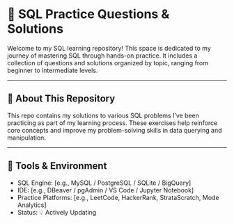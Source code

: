 # 🧠 SQL Practice Questions & Solutions

Welcome to my SQL learning repository! This space is dedicated to my journey of mastering SQL through hands-on practice. It includes a collection of questions and solutions organized by topic, ranging from beginner to intermediate levels.

---

## 📌 About This Repository

This repo contains my solutions to various SQL problems I’ve been practicing as part of my learning process. These exercises help reinforce core concepts and improve my problem-solving skills in data querying and manipulation.

---

## 🧰 Tools & Environment

- SQL Engine: [e.g., MySQL / PostgreSQL / SQLite / BigQuery]  
- IDE: [e.g., DBeaver / pgAdmin / VS Code / Jupyter Notebook]  
- Practice Platforms: [e.g., LeetCode, HackerRank, StrataScratch, Mode Analytics]  
- Status: 💡 Actively Updating
